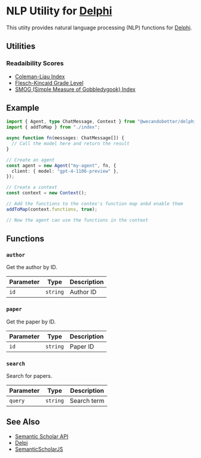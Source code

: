 # NLP Utility for [Delphi](https://github.com/WeCanDoBetter/delphi)

This utiity provides natural language processing (NLP) functions for
[Delphi](https://github.com/WeCanDoBetter/delphi).

## Utilities

### Readaibility Scores

- [Coleman-Liau Index](https://en.wikipedia.org/wiki/Coleman%E2%80%93Liau_index)
- [Flesch-Kincaid Grade Level](https://en.wikipedia.org/wiki/Flesch%E2%80%93Kincaid_readability_tests)
- [SMOG (Simple Measure of Gobbledygook) Index](https://en.wikipedia.org/wiki/SMOG)

## Example

```ts
import { Agent, type ChatMessage, Context } from "@wecandobetter/delphi";
import { addToMap } from "./index";

async function fn(messages: ChatMessage[]) {
  // Call the model here and return the result
}

// Create an agent
const agent = new Agent("my-agent", fn, {
  client: { model: "gpt-4-1106-preview" },
});

// Create a context
const context = new Context();

// Add the functions to the contex's function map anbd enable them
addToMap(context.functions, true);

// Now the agent can use the functions in the context
```

## Functions

### `author`

Get the author by ID.

| Parameter | Type     | Description |
| --------- | -------- | ----------- |
| `id`      | `string` | Author ID   |

### `paper`

Get the paper by ID.

| Parameter | Type     | Description |
| --------- | -------- | ----------- |
| `id`      | `string` | Paper ID    |

### `search`

Search for papers.

| Parameter | Type     | Description |
| --------- | -------- | ----------- |
| `query`   | `string` | Search term |

## See Also

- [Semantic Scholar API](https://api.semanticscholar.org/)
- [Delpi](https://github.com/WeCanDoBetter/delphi)
- [SemanticScholarJS](https://github.com/thomasuebi/semanticscholarjs)
